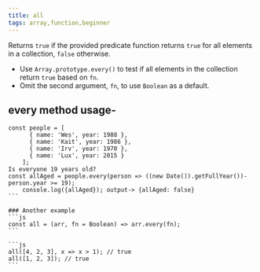 ```yaml
---
title: all
tags: array,function,beginner
---
```


Returns `true` if the provided predicate function returns `true` for all elements in a collection, `false` otherwise.

- Use `Array.prototype.every()` to test if all elements in the collection return `true` based on `fn`.
- Omit the second argument, `fn`, to use `Boolean` as a default.

## every method usage-
````
const people = [
      { name: 'Wes', year: 1988 },
      { name: 'Kait', year: 1986 },
      { name: 'Irv', year: 1970 },
      { name: 'Lux', year: 2015 }
    ];
Is everyone 19 years old?
const allAged = people.every(person => ((new Date()).getFullYear())- person.year >= 19);
    console.log({allAged}); output-> {allAged: false}
```

### Another example
```js
const all = (arr, fn = Boolean) => arr.every(fn);
```

```js
all([4, 2, 3], x => x > 1); // true
all([1, 2, 3]); // true
```
